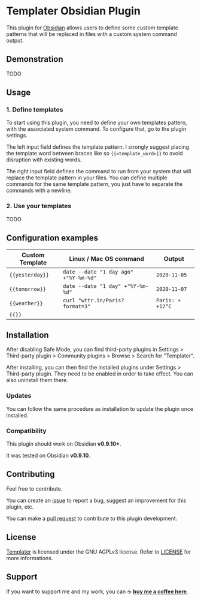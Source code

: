 

# Templater Obsidian Plugin

This plugin for [Obsidian](https://obsidian.md/) allows users to define some custom template patterns that will be replaced in files with a custom system command output.

## Demonstration

TODO

## Usage

### 1. Define templates

To start using this plugin, you need to define your own templates pattern, with the associated system command. To configure that, go to the plugin settings.

The left input field defines the template pattern. I strongly suggest placing the template word between braces like so `{{<template_word>}}` to avoid disruption with existing words. 

The right input field defines the command to run from your system that will replace the template pattern in your files. You can define multiple commands for the same template pattern, you just have to separate the commands with a newline.

### 2. Use your templates

TODO

## Configuration examples

| Custom Template | Linux / Mac OS command                | Output           |
| --------------- | ------------------------------------- | ---------------- |
| `{{yesterday}}` | `date --date "1 day ago" +"%Y-%m-%d"` | `2020-11-05`     |
| `{{tomorrow}}`  | `date --date "1 day" +"%Y-%m-%d"`     | `2020-11-07`     |
| `{{weather}}`   | `curl "wttr.in/Paris?format=3"`       | `Paris: ☀️ +12°C` |
| `{{}}`          |                                       |                  |

## Installation

After disabling Safe Mode, you can find third-party plugins in Settings > Third-party plugin > Community plugins > Browse > Search for "Templater".

After installing, you can then find the installed plugins under Settings > Third-party plugin. They need to be enabled in order to take effect. You can also uninstall them there.

### Updates

You can follow the same procedure as installation to update the plugin once installed.

### Compatibility

This plugin should work on Obsidian **v0.9.10+**.

It was tested on Obsidian **v0.9.10**.

## Contributing

Feel free to contribute. 

You can create an [issue](https://github.com/SilentVoid13/Templater) to report a bug, suggest an improvement for this plugin, etc.

You can make a [pull request](https://github.com/SilentVoid13/Templater) to contribute to this plugin development.

## License

[Templater](https://github.com/SilentVoid13/Templater) is licensed under the GNU AGPLv3 license. Refer to [LICENSE](https://github.com/SilentVoid13/Templater/blob/master/LICENSE.txt) for more informations.

## Support

If you want to support me and my work, you can ☕ [**buy me a coffee here**](https://buymeacoff.ee/SilentVoid13).